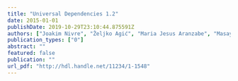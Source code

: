 ```yaml
---
title: "Universal Dependencies 1.2"
date: 2015-01-01
publishDate: 2019-10-29T23:10:44.875591Z
authors: ["Joakim Nivre", "Željko Agić", "Maria Jesus Aranzabe", "Masayuki Asahara", "Aitziber Atutxa", "Miguel Ballesteros", "John Bauer", "Kepa Bengoetxea", "Riyaz Ahmad Bhat", "Cristina Bosco", "Sam Bowman", "Giuseppe G. A. Celano", "Miriam Connor", "Marie-Catherine de Marneffe", "Arantza Diaz de Ilarraza", "Kaja Dobrovoljc", "Timothy Dozat", "Tomaž Erjavec", "Richárd Farkas", "Jennifer Foster", "Daniel Galbraith", "Filip Ginter", "Iakes Goenaga", "Koldo Gojenola", "Yoav Goldberg", "Berta Gonzales", "Bruno Guillaume", "Jan Hajič", "Dag Haug", "Radu Ion", "Elena Irimia", "Anders Johannsen", "Hiroshi Kanayama", "Jenna Kanerva", "Simon Krek", "Veronika Laippala", "Alessandro Lenci", "Nikola Ljubešić", "Teresa Lynn", "Christopher Manning", "Cătălina Mărănduc", "David Mareček", "Héctor Martínez Alonso", "Jan Mašek", "Yuji Matsumoto", "Ryan McDonald", "Anna Missilä", "Verginica Mititelu", "Yusuke Miyao", "Simonetta Montemagni", "Shunsuke Mori", "Hanna Nurmi", "Petya Osenova", "Lilja Øvrelid", "Elena Pascual", "Marco Passarotti", "Cenel-Augusto Perez", "Slav Petrov", "Jussi Piitulainen", "Barbara Plank", "Martin Popel", "Prokopis Prokopidis", "Sampo Pyysalo", "Loganathan Ramasamy", "Rudolf Rosa", "Shadi Saleh", "Sebastian Schuster", "Wolfgang Seeker", "Mojgan Seraji", "Natalia Silveira", "Maria Simi", "Radu Simionescu", "Katalin Simkó", "Kiril Simov", "Aaron Smith", "Jan Štěpánek", "Alane Suhr", "Zsolt Szántó", "Takaaki Tanaka", "Reut Tsarfaty", "Sumire Uematsu", "Larraitz Uria", "Viktor Varga", "Veronika Vincze", "Zdeněk Žabokrtský", "Daniel Zeman", "Hanzhi Zhu"]
publication_types: ["0"]
abstract: ""
featured: false
publication: ""
url_pdf: "http://hdl.handle.net/11234/1-1548"
---
```


